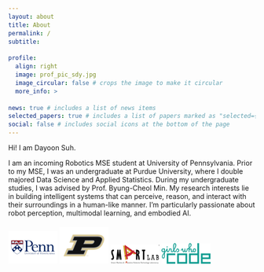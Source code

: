 ```yaml
---
layout: about
title: About
permalink: /
subtitle: 

profile:
  align: right
  image: prof_pic_sdy.jpg
  image_circular: false # crops the image to make it circular
  more_info: >

news: true # includes a list of news items
selected_papers: true # includes a list of papers marked as "selected={true}"
social: false # includes social icons at the bottom of the page
---
```




Hi! I am Dayoon Suh.

I am an incoming Robotics MSE student at University of Pennsylvania. Prior to my MSE, I was an undergraduate at Purdue University, where I double majored Data Science and Applied Statistics. During my undergraduate studies, I was advised by Prof. Byung-Cheol Min. 
My research interests lie in building intelligent systems that can perceive, reason, and interact with their surroundings in a human-like manner. I’m particularly passionate about robot perception, multimodal learning, and embodied AI.
<!-- I am a undergraduate student majoring in Data Science and Applied Statistics at Purdue University, advised by Prof. Byung-Cheol Min. 
My primary research interests lie in the intersection of computer vision, multimodal learning, and robot perception. Particularly, I am interested in enabling robots to perceive, reason, and interact with their surroundings in a human-like manner. In general, I am excited about the potential applications of AI in solving real-world problems. -->

<!-- Affiliations Section -->
<div style="margin-top:20px;">
  <!-- <p>Affiliations:</p> -->
  <img src="assets/img/penn.png" alt="University of Pennsylvania" style="width:100px; height:auto;">
  <img src="assets/img/purdue.png" alt="Purdue University" style="width:100px; height:auto;">
  <img src="assets/img/smartlab.png" alt="SMART Lab" style="width:100px; height:auto;">
  <img src="assets/img/gwc.png" alt="Girls Who Code" style="width:100px; height:auto;">
</div>

